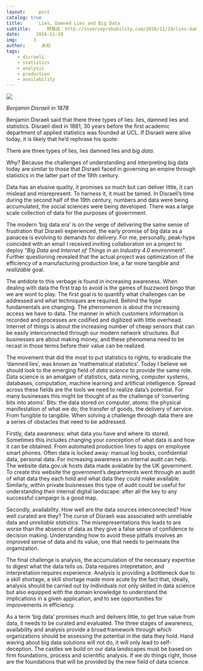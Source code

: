 ```yaml
---
layout:     post
catalog: true
title:      Lies, Damned Lies and Big Data
subtitle:      转载自：http://inverseprobability.com/2016/11/19/lies-damned-lies-big-data
date:      2016-11-19
img:      3
author:      未知
tags:
    - disraeli
    - statistics
    - analysis
    - production
    - availability
---
```


![](https://upload.wikimedia.org/wikipedia/commons/thumb/0/0c/Benjamin_Disraeli_by_Cornelius_Jabez_Hughes%2C_1878.jpg/429px-Benjamin_Disraeli_by_Cornelius_Jabez_Hughes%2C_1878.jpg)


*Benjamin Disraeli in 1878*

Benjamin Disraeli said that there three types of lies: lies, damned lies and statistics. Disraeli died in 1881, 30 years before the first academic department of applied statistics was founded at UCL. If Disraeli were alive today, it is likely that he’d rephrase his quote:

> 
There are three types of lies, lies damned lies and *big data*.


Why? Because the challenges of understanding and interpreting big data today are similar to those that Disraeli faced in governing an empire through statistics in the latter part of the 19th century.

Data has an elusive quality, it promises so much but can deliver little, it can mislead and misrepresent. To harness it, it must be tamed. In Disraeli’s time during the second half of the 19th century, numbers and data were being accumulated, the social sciences were being developed. There was a large scale collection of data for the purposes of government.

The modern ‘big data era’ is on the verge of delivering the same sense of frustration that Disraeli experienced, the early promise of big data as a panacea is evolving to demands for delivery. For me, personally, peak-hype coincided with an email I received inviting collaboration on a project to deploy “*Big Data* and *Internet of Things* in an *Industry 4.0* environment”. Further questioning revealed that the actual project was optimization of the efficiency of a manufacturing production line, a far more tangible and *realizable* goal.

The antidote to this verbage is found in increasing awareness. When dealing with data the first trap to avoid is the games of buzzword bingo that we are wont to play. The first goal is to quantify what challenges can be addressed and what techniques are required. Behind the hype fundamentals are changing. The phenomenon is about the increasing access we have to data. The manner in which customers information is recorded and processes are codified and digitized with little overhead. Internet of things is about the increasing number of cheap sensors that can be easily interconnected through our modern network structures. But businesses are about making money, and these phenomena need to be recast in those terms before their value can be realized.

The movement that did the most to put statistics to rights, to eradicate the ‘damned lies’, was known as ‘mathematical statistics’. Today I believe we should look to the emerging field of *data science* to provide the same role. Data science is an amalgam of statistics, data mining, computer systems, databases, computation, machine learning and artificial intelligence. Spread across these fields are the tools we need to realize data’s potential. For many businesses this might be thought of as the challenge of ‘converting bits into atoms’. Bits: the data stored on computer, atoms: the physical manifestation of what we do; the transfer of goods, the delivery of service. From fungible to tangible. When solving a challenge through data there are a series of obstacles that need to be addressed.

Firstly, data awareness: what data you have and where its stored. Sometimes this includes changing your conception of what data is and how it can be obtained. From automated production lines to apps on employee smart phones. Often data is locked away: manual log books, confidential data, personal data. For increasing awareness an internal audit can help. The website data.gov.uk hosts data made available by the UK government. To create this website the government’s departments went through an audit of what data they each hold and what data they could make available. Similarly, within private buisnesses this type of audit could be useful for understanding their internal digital landscape: after all the key to any successful campaign is a good map.

Secondly, availability. How well are the data sources interconnected? How well curated are they? The curse of Disraeli was associated with unreliable data and *unreliable statistics*. The misrepresentations this leads to are worse than the absence of data as they give a false sense of confidence to decision making. Understanding how to avoid these pitfalls involves an improved sense of data and its value, one that needs to permeate the organization.

The final challenge is analysis, the accumulation of the necessary expertise to digest what the data tells us. Data requires intepretation, and interpretation requires experience. Analysis is providing a bottleneck due to a skill shortage, a skill shortage made more acute by the fact that, ideally, analysis should be carried out by individuals not only skilled in data science but also equipped with the domain knowledge to understand the implications in a given application, and to see opportunities for improvements in efficiency.

As a term ‘big data’ promises much and delivers little, to get true value from data, it needs to be curated and evaluated. The three stages of awareness, availability and analysis provide a broad framework through which organizations should be assessing the potential in the data they hold. Hand waving about big data solutions will not do, it will only lead to self-deception. The castles we build on our data landscapes must be based on firm foundations, process and scientific analysis. If we do things right, those are the foundations that will be provided by the new field of data science.

